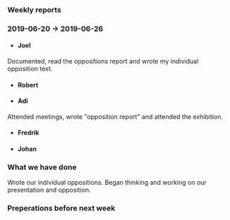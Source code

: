### Weekly reports
### 2019-06-20 -> 2019-06-26

* #### Joel
Documented, read the oppositions report and wrote my individual opposition text. 

* #### Robert

* #### Adi
Attended meetings, wrote "opposition report" and attended the exhibition.

* #### Fredrik

* #### Johan

### What we have done
Wrote our individual oppositions. Began thinking and working on our presentation and opposition. 

### Preperations before next week
